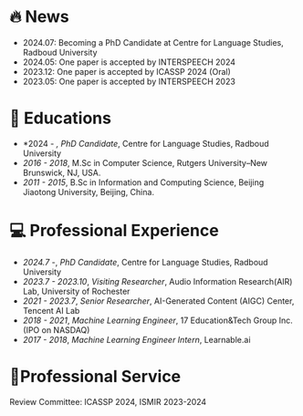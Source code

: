 # 🔥 News
- 2024.07: Becoming a PhD Candidate at Centre for Language Studies, Radboud University
- 2024.05: One paper is accepted by INTERSPEECH 2024
- 2023.12: One paper is accepted by ICASSP 2024 (Oral)
- 2023.05: One paper is accepted by INTERSPEECH 2023

# 📖 Educations
- *2024 - *, PhD Candidate*, Centre for Language Studies, Radboud University
- *2016 - 2018*, M.Sc in Computer Science, Rutgers University–New Brunswick, NJ, USA.
- *2011 - 2015*, B.Sc in Information and Computing Science, Beijing Jiaotong University, Beijing, China.

# 💻 Professional Experience
- *2024.7 -*, *PhD Candidate*, Centre for Language Studies, Radboud University 
- *2023.7 - 2023.10*, *Visiting Researcher*, Audio Information Research(AIR) Lab, University of Rochester
- *2021 - 2023.7*, *Senior Researcher*, AI-Generated Content (AIGC) Center, Tencent AI Lab
- *2018 - 2021*, *Machine Learning Engineer*, 17 Education&Tech Group Inc. (IPO on NASDAQ)
- *2017 - 2018*, *Machine Learning Engineer Intern*, Learnable.ai

[//]: # (- *2017 - 2018*, *Machine Learning Engineer Intern &#40;Supervisor: [Jeremiah Zhe Liu]&#40;https://scholar.google.com/citations?user=9jrmcG4AAAAJ&hl=en/&#41;&#41;*, Learnable.ai &#40;originating from **Harvard Innovation Lab**.&#41;)

# 📄Professional Service
Review Committee: ICASSP 2024, ISMIR 2023-2024




